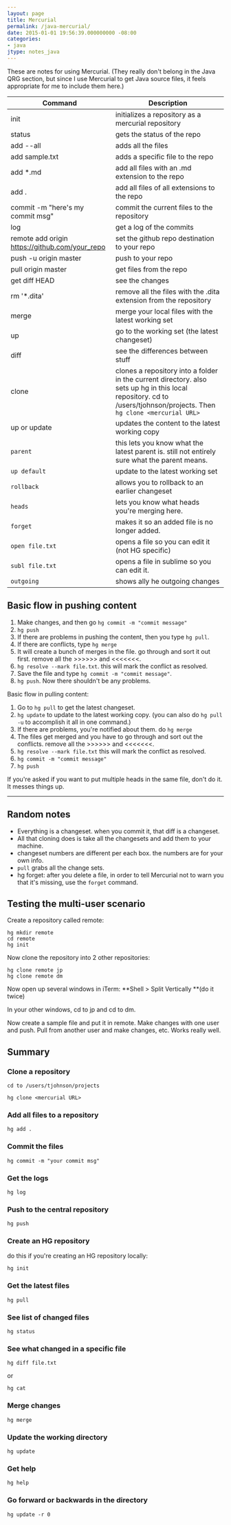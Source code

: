 ```yaml
---
layout: page
title: Mercurial
permalink: /java-mercurial/
date: 2015-01-01 19:56:39.000000000 -08:00
categories:
- java
jtype: notes_java
---
```


These are notes for using Mercurial. (They really don't belong in the Java QRG section, but since I use Mercurial to get Java source files, it feels appropriate for me to include them here.)

| Command | Description |
|-------|--------|
| init | initializes a repository as a mercurial repository |
| status | gets the status of the repo |
| add --all | adds all the files |
| add sample.txt | adds a specific file to the repo |
| add *.md | add all files with an .md extension to the repo |
| add . | add all files of all extensions to the repo |
| commit -m "here's my commit msg" | commit the current files to the repository |
| log | get a log of the commits |
| remote add origin https://github.com/your_repo | set the github repo destination to your repo |
| push -u origin master | push to your repo |
| pull origin master | get files from the repo |
| get diff HEAD | see the changes |
| rm '*.dita' | remove all the files with the .dita extension from the repository |
| merge | merge your local files with the latest working set |
| up | go to the working set (the latest changeset) |
| diff | see the differences between stuff |
| clone | clones a repository into a folder in the current directory. also sets up hg in this local repository. cd to /users/tjohnson/projects. Then `hg clone <mercurial URL>` |
| up or update | updates the content to the latest working copy |
| `parent` | this lets you know what the latest parent is. still not entirely sure what the parent means. |
| `up default` | update to the latest working set |
| `rollback` | allows you to rollback to an earlier changeset |
| `heads` | lets you know what heads you're merging here. |
| `forget` | makes it so an added file is no longer added. |
| `open file.txt` | opens a file so you can edit it (not HG specific) |
| `subl file.txt` | opens a file in sublime so you can edit it. |
| `outgoing` | shows ally he outgoing changes |

## Basic flow in pushing content

1.  Make changes, and then go `hg commit -m "commit message"`
2.  `hg push`
3.  If there are problems in pushing the content, then you type `hg pull`.
4.  If there are conflicts, type `hg merge`
5.  It will create a bunch of merges in the file. go through and sort it out first. remove all the >>>>>> and <<<<<<<.
6.  `hg resolve --mark file.txt`. this will mark the conflict as resolved.
7.  Save the file and type `hg commit -m "commit message"`.
8.  `hg push`. Now there shouldn't be any problems.

Basic flow in pulling content:

1.  Go to `hg pull` to get the latest changeset.
2.  `hg update` to update to the latest working copy. (you can also do `hg pull -u` to accomplish it all in one command.)
3.  If there are problems, you're notified about them. do `hg merge`
4.  The files get merged and you have to go through and sort out the conflicts. remove all the >>>>>> and <<<<<<<.
5.  `hg resolve --mark file.txt` this will mark the conflict as resolved.
6.  `hg commit -m "commit message"`
7.  `hg push`

If you're asked if you want to put multiple heads in the same file, don't do it. It messes things up.

* * *

## Random notes

* Everything is a changeset. when you commit it, that diff is a changeset.
* All that cloning does is take all the changesets and add them to your machine.
* changeset numbers are different per each box. the numbers are for your own info.
* `pull` grabs all the change sets.
* hg forget: after you delete a file, in order to tell Mercurial not to warn you that it's missing, use the `forget` command.

## Testing the multi-user scenario

Create a repository called remote:

```
hg mkdir remote
cd remote
hg init
```

Now clone the repository into 2 other repositories:

```
hg clone remote jp
hg clone remote dm
```

Now open up several windows in iTerm: **Shell > Split Vertically **(do it twice)

In your other windows, cd to jp and cd to dm.

Now create a sample file and put it in remote. Make changes with one user and push. Pull from another user and make changes, etc. Works really well.

## Summary

### Clone a repository

```
cd to /users/tjohnson/projects

hg clone <mercurial URL>
```

### Add all files to a repository

```
hg add .
```

### Commit the files

```
hg commit -m "your commit msg"
```

### Get the logs

```
hg log
```

### Push to the central repository

```
hg push
```

### Create an HG repository

do this if you're creating an HG repository locally:

```
hg init
```

### Get the latest files

```
hg pull
```

### See list of changed files

```
hg status
```

### See what changed in a specific file

```
hg diff file.txt
```
or

```
hg cat
```
### Merge changes

```
hg merge
```

### Update the working directory

```
hg update
```

### Get help

```
hg help
```

### Go forward or backwards in the directory

```
hg update -r 0
```